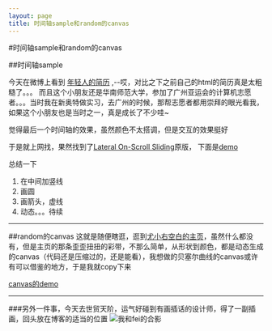 ```yaml
---
layout: page
title: 时间轴sample和random的canvas
---
```

#时间轴sample和random的canvas

##时间轴sample


今天在微博上看到 [年轻人的简历](http://www.koppt.me/resume/ "title") ,--哎，对比之下之前自己的html的简历真是太粗糙了。。。
而且这个小朋友还是华南师范大学，参加了广州亚运会的计算机志愿者。。。当时我在新奥特做实习，去广州的时候，那帮志愿者都用崇拜的眼光看我，如果这个小朋友也是当时之一，真是成长了不少哇~

觉得最后一个时间轴的效果，虽然颜色不太搭调，但是交互的效果挺好

于是就上网找，果然找到了[Lateral On-Scroll Sliding](http://tympanus.net/codrops/2011/12/05/lateral-on-scroll-sliding-with-jquery/ "title")原版，
下面是[demo](http://wtt9906.github.com/jekyll_demo/scrolltest.html "title")

总结一下

1. 在中间加竖线
2. 画圆
3. 画箭头，虚线
4. 动态。。。待续

***

##random的canvas
这就是随便瞎逛，逛到[尤小右空白的主页](http://www.evanyou.me/?from=inf&wvr=5&loc=infblog "title")，虽然什么都没有，但是主页的那条歪歪扭扭的彩带，不那么简单，从形状到颜色，都是动态生成的canvas（代码还是压缩过的，还是能看），我想做的贝塞尔曲线的canvas或许有可以借鉴的地方，于是我就copy下来

[canvas的demo](http://wtt9906.github.com/jekyll_demo/evanYou.html "title")

***

###另外一件事，今天去世贸天阶，运气好碰到有画插话的设计师，得了一副插画，回头放在博客的适当的位置
![我和fei的合影](http://wtt9906.github.com/jekyll_demo/image/feiandme.jpg)


